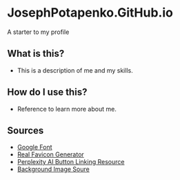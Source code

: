# JosephPotapenko.GitHub.io
A starter to my profile
## What is this?
* This is a description of me and my skills. 
## How do I use this?
* Reference to learn more about me. 
## Sources
* [Google Font](https://fonts.google.com/)
* [Real Favicon Generator](https://realfavicongenerator.net/)
* [Perplexity AI Button Linking Resource](https://www.perplexity.ai/)
* [Background Image Soure](https://www.amazon.com/Beautiful-Wallpaper-Picture-Bedroom-16x24inch/dp/B0D8HS5DDF)